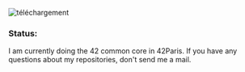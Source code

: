 ![téléchargement](https://github.com/user-attachments/assets/f118c415-8bb3-4d3b-a687-4c05bf2a7ad3)

### Status:

I am currently doing the 42 common core in 42Paris.
If you have any questions about my repositories, don't send me a mail.

<!---
hadubois/hadubois is a ✨ special ✨ repository because its `README.md` (this file) appears on your GitHub profile.
You can click the Preview link to take a look at your changes.
--->
